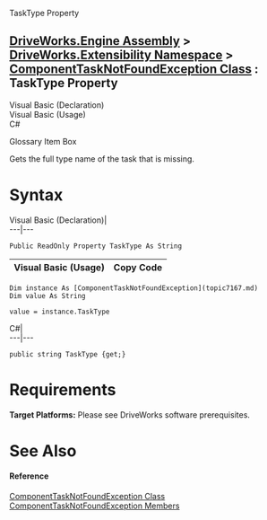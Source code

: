 TaskType Property   
  
[DriveWorks.Engine Assembly](topic2156.md) > [DriveWorks.Extensibility Namespace](topic7150.md) > [ComponentTaskNotFoundException Class](topic7167.md) : TaskType Property  
---  
  
Visual Basic (Declaration)    
Visual Basic (Usage)    
C# 

Glossary Item Box

Gets the full type name of the task that is missing. 

# Syntax

Visual Basic (Declaration)|   
---|---  
      
    
    Public ReadOnly Property TaskType As String  
  
Visual Basic (Usage)| Copy Code  
---|---  
      
    
    Dim instance As [ComponentTaskNotFoundException](topic7167.md)
    Dim value As String
     
    value = instance.TaskType  
  
C#|   
---|---  
      
    
    public string TaskType {get;}  
  
# Requirements

**Target Platforms:** Please see DriveWorks software prerequisites.

# See Also

#### Reference

[ComponentTaskNotFoundException Class](topic7167.md)   
[ComponentTaskNotFoundException Members](topic7168.md)


